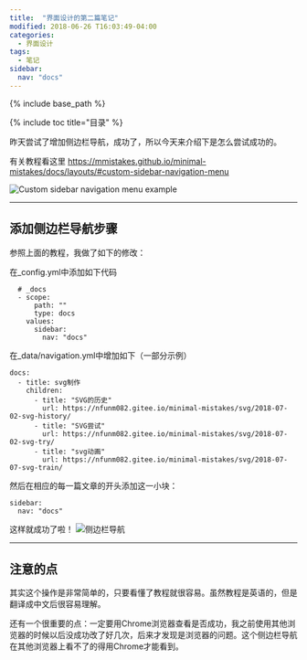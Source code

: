 ```yaml
---
title:  "界面设计的第二篇笔记"
modified: 2018-06-26 T16:03:49-04:00
categories: 
  - 界面设计
tags:
  - 笔记 
sidebar:
  nav: "docs"
---
```


{% include base_path %}
 
{% include toc title="目录" %}

 
  
昨天尝试了增加侧边栏导航，成功了，所以今天来介绍下是怎么尝试成功的。

有关教程看这里 https://mmistakes.github.io/minimal-mistakes/docs/layouts/#custom-sidebar-navigation-menu

![Custom sidebar navigation menu example](https://upload-images.jianshu.io/upload_images/9437529-0828e8ad911ee659.png?imageMogr2/auto-orient/strip%7CimageView2/2/w/1240)

---

## 添加侧边栏导航步骤

参照上面的教程，我做了如下的修改：

在_config.yml中添加如下代码

```
  # _docs
  - scope:
      path: ""
      type: docs
    values:
      sidebar:
        nav: "docs" 
```

在_data/navigation.yml中增加如下（一部分示例）
```
docs:
  - title: svg制作
    children:
      - title: "SVG的历史"
        url: https://nfunm082.gitee.io/minimal-mistakes/svg/2018-07-02-svg-history/
      - title: "SVG尝试"
        url: https://nfunm082.gitee.io/minimal-mistakes/svg/2018-07-02-svg-try/
      - title: "svg动画"
        url: https://nfunm082.gitee.io/minimal-mistakes/svg/2018-07-07-svg-train/
```

然后在相应的每一篇文章的开头添加这一小块：
```
sidebar:
  nav: "docs"
```

这样就成功了啦！
![侧边栏导航](https://upload-images.jianshu.io/upload_images/9437529-b748a5a4635b8cd8.png?imageMogr2/auto-orient/strip%7CimageView2/2/w/1240)

---
## 注意的点

其实这个操作是非常简单的，只要看懂了教程就很容易。虽然教程是英语的，但是翻译成中文后很容易理解。

还有一个很重要的点：一定要用Chrome浏览器查看是否成功，我之前使用其他浏览器的时候以后没成功改了好几次，后来才发现是浏览器的问题。这个侧边栏导航在其他浏览器上看不了的得用Chrome才能看到。

